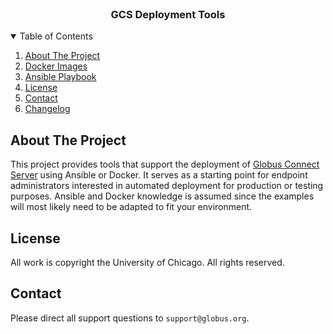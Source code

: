 <br />
<p align="center">
  <h3 align="center">GCS Deployment Tools</h3>
</p>

<details open="open">
  <summary>Table of Contents</summary>
  <ol>
    <li><a href="#about-the-project">About The Project</a></li>
    <li><a href="docker/">Docker Images</a></li>
    <li><a href="ansible/">Ansible Playbook</a></li>
    <li><a href="#license">License</a></li>
    <li><a href="#contact">Contact</a></li>
    <li><a href="Changelog">Changelog</a></li>
  </ol>
</details>

## About The Project
This project provides tools that support the deployment of [Globus Connect Server](https://www.globus.org/globus-connect) using Ansible or Docker. It serves as a starting point for endpoint administrators interested in automated deployment for production or testing purposes. Ansible and Docker knowledge is assumed since the examples will most likely need to be adapted to fit your environment.

## License
All work is copyright the University of Chicago. All rights reserved.

## Contact
Please direct all support questions to `support@globus.org`.

